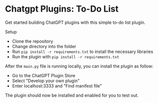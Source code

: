 # Chatgpt Plugins: To-Do List

Get started building ChatGPT plugins with this simple to-do list plugin. 

Setup
* Clone the repository 
* Change directory into the folder
* Run `pip install -r requirements.txt` to install the necessary libraries
* Run the plugin with `pip install -r requirements.txt`

After the `main.py` file is running locally, you can install the plugin as follow:
* Go to the ChatGPT Plugin Store
* Select "Develop your own plugin"
* Enter localhost:3333 and "Find manifest file"

The plugin should now be installed and enabled for you to test out.
